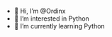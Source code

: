 - 👋 Hi, I’m @Ordinx
- 👀 I’m interested in Python
- 🌱 I’m currently learning Python


<!---
Ordinx/Ordinx is a ✨ special ✨ repository because its `README.md` (this file) appears on your GitHub profile.
You can click the Preview link to take a look at your changes.
--->
